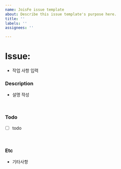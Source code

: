 ```yaml
---
name: JoisFe issue template
about: Describe this issue template's purpose here.
title: ''
labels: ''
assignees: ''

---
```


# Issue: 
- 작업 사항 입력

### Description
- 설명 작성
<br>

### Todo
- [ ] todo
<br>

### Etc
- 기타사항

